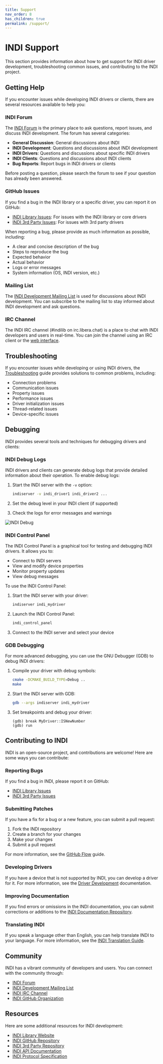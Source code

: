 ```yaml
---
title: Support
nav_order: 8
has_children: true
permalink: /support/
---
```


# INDI Support

This section provides information about how to get support for INDI driver development, troubleshooting common issues, and contributing to the INDI project.

## Getting Help

If you encounter issues while developing INDI drivers or clients, there are several resources available to help you:

### INDI Forum

The [INDI Forum](https://indilib.org/forum.html) is the primary place to ask questions, report issues, and discuss INDI development. The forum has several categories:

- **General Discussion**: General discussions about INDI
- **INDI Development**: Questions and discussions about INDI development
- **INDI Drivers**: Questions and discussions about specific INDI drivers
- **INDI Clients**: Questions and discussions about INDI clients
- **Bug Reports**: Report bugs in INDI drivers or clients

Before posting a question, please search the forum to see if your question has already been answered.

### GitHub Issues

If you find a bug in the INDI library or a specific driver, you can report it on GitHub:

- [INDI Library Issues](https://github.com/indilib/indi/issues): For issues with the INDI library or core drivers
- [INDI 3rd Party Issues](https://github.com/indilib/indi-3rdparty/issues): For issues with 3rd party drivers

When reporting a bug, please provide as much information as possible, including:

- A clear and concise description of the bug
- Steps to reproduce the bug
- Expected behavior
- Actual behavior
- Logs or error messages
- System information (OS, INDI version, etc.)

### Mailing List

The [INDI Development Mailing List](https://sourceforge.net/projects/indi/lists/indi-devel) is used for discussions about INDI development. You can subscribe to the mailing list to stay informed about INDI development and ask questions.

### IRC Channel

The INDI IRC channel (#indilib on irc.libera.chat) is a place to chat with INDI developers and users in real-time. You can join the channel using an IRC client or the [web interface](https://web.libera.chat/#indilib).

## Troubleshooting

If you encounter issues while developing or using INDI drivers, the [Troubleshooting](troubleshooting.md) guide provides solutions to common problems, including:

- Connection problems
- Communication issues
- Property issues
- Performance issues
- Driver initialization issues
- Thread-related issues
- Device-specific issues

## Debugging

INDI provides several tools and techniques for debugging drivers and clients:

### INDI Debug Logs

INDI drivers and clients can generate debug logs that provide detailed information about their operation. To enable debug logs:

1. Start the INDI server with the `-v` option:

   ```bash
   indiserver -v indi_driver1 indi_driver2 ...
   ```

2. Set the debug level in your INDI client (if supported)

3. Check the logs for error messages and warnings

![INDI Debug](../images/indi_debug.png)

### INDI Control Panel

The INDI Control Panel is a graphical tool for testing and debugging INDI drivers. It allows you to:

- Connect to INDI servers
- View and modify device properties
- Monitor property updates
- View debug messages

To use the INDI Control Panel:

1. Start the INDI server with your driver:

   ```bash
   indiserver indi_mydriver
   ```

2. Launch the INDI Control Panel:

   ```bash
   indi_control_panel
   ```

3. Connect to the INDI server and select your device

### GDB Debugging

For more advanced debugging, you can use the GNU Debugger (GDB) to debug INDI drivers:

1. Compile your driver with debug symbols:

   ```bash
   cmake -DCMAKE_BUILD_TYPE=Debug ..
   make
   ```

2. Start the INDI server with GDB:

   ```bash
   gdb --args indiserver indi_mydriver
   ```

3. Set breakpoints and debug your driver:
   ```
   (gdb) break MyDriver::ISNewNumber
   (gdb) run
   ```

## Contributing to INDI

INDI is an open-source project, and contributions are welcome! Here are some ways you can contribute:

### Reporting Bugs

If you find a bug in INDI, please report it on GitHub:

- [INDI Library Issues](https://github.com/indilib/indi/issues)
- [INDI 3rd Party Issues](https://github.com/indilib/indi-3rdparty/issues)

### Submitting Patches

If you have a fix for a bug or a new feature, you can submit a pull request:

1. Fork the INDI repository
2. Create a branch for your changes
3. Make your changes
4. Submit a pull request

For more information, see the [GitHub Flow](https://guides.github.com/introduction/flow/) guide.

### Developing Drivers

If you have a device that is not supported by INDI, you can develop a driver for it. For more information, see the [Driver Development](../drivers/) documentation.

### Improving Documentation

If you find errors or omissions in the INDI documentation, you can submit corrections or additions to the [INDI Documentation Repository](https://github.com/indilib/docs).

### Translating INDI

If you speak a language other than English, you can help translate INDI to your language. For more information, see the [INDI Translation Guide](https://www.indilib.org/develop/developer-manual/163-indi-translation-guide.html).

## Community

INDI has a vibrant community of developers and users. You can connect with the community through:

- [INDI Forum](https://indilib.org/forum.html)
- [INDI Development Mailing List](https://sourceforge.net/projects/indi/lists/indi-devel)
- [INDI IRC Channel](https://web.libera.chat/#indilib)
- [INDI GitHub Organization](https://github.com/indilib)

## Resources

Here are some additional resources for INDI development:

- [INDI Library Website](https://indilib.org/)
- [INDI GitHub Repository](https://github.com/indilib/indi)
- [INDI 3rd Party Repository](https://github.com/indilib/indi-3rdparty)
- [INDI API Documentation](https://www.indilib.org/api/index.html)
- [INDI Protocol Specification](https://www.indilib.org/develop/developer-manual/104-indi-protocol.html)
